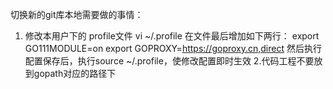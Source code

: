 切换新的git库本地需要做的事情：
1. 修改本用户下的 profile文件
  vi ~/.profile
  在文件最后增加如下两行：
  export GO111MODULE=on
  export GOPROXY=https://goproxy.cn,direct
  然后执行配置保存后，执行source ~/.profile，使修改配置即时生效
2.代码工程不要放到gopath对应的路径下